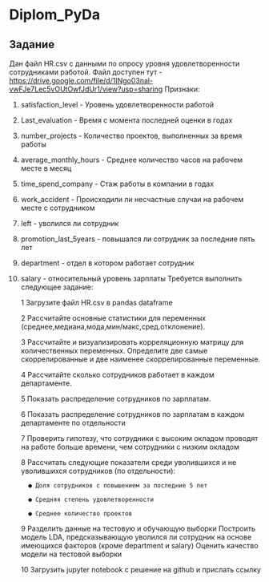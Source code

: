 # Diplom_PyDa
## Задание
Дан файл HR.csv с данными по опросу уровня удовлетворенности сотрудниками работой.
Файл доступен тут - https://drive.google.com/file/d/1INgo03nal-vwFJe7Lec5vOUtOwfJdUr1/view?usp=sharing
Признаки:
1. satisfaction_level - Уровень удовлетворенности работой
2. Last_evaluation - Время с момента последней оценки в годах
3. number_projects - Количество проектов, выполненных за время работы
4. average_monthly_hours - Среднее количество часов на рабочем месте в месяц
5. time_spend_company - Стаж работы в компании в годах
6. work_accident - Происходили ли несчастные случаи на рабочем месте с сотрудником
7. left - уволился ли сотрудник
8. promotion_last_5years - повышался ли сотрудник за последние пять лет
9. department - отдел в котором работает сотрудник
10. salary - относительный уровень зарплаты
Требуется выполнить следующее задание:

    1 Загрузите файл HR.csv в pandas dataframe
    
    2 Рассчитайте основные статистики для переменных (среднее,медиана,мода,мин/макс,сред.отклонение).
    
    3 Рассчитайте и визуализировать корреляционную матрицу для количественных переменных.
      Определите две самые скоррелированные и две наименее скоррелированные переменные.
      
    4 Рассчитайте сколько сотрудников работает в каждом департаменте.
    
    5 Показать распределение сотрудников по зарплатам. 
    
    6 Показать распределение сотрудников по зарплатам в каждом департаменте по отдельности
    
    7 Проверить гипотезу, что сотрудники с высоким окладом проводят на работе больше времени, чем сотрудники с низким окладом
    
    8 Рассчитать следующие показатели среди уволившихся и не уволившихся сотрудников (по отдельности):
    
          ● Доля сотрудников с повышением за последние 5 лет
          
          ● Средняя степень удовлетворенности
          
          ● Среднее количество проектов
          
    9 Разделить данные на тестовую и обучающую выборки Построить модель LDA, предсказывающую уволился ли сотрудник на основе имеющихся факторов (кроме department и salary)
      Оценить качество модели на тестовой выборки
      
    10 Загрузить jupyter notebook с решение на github и прислать ссылку
